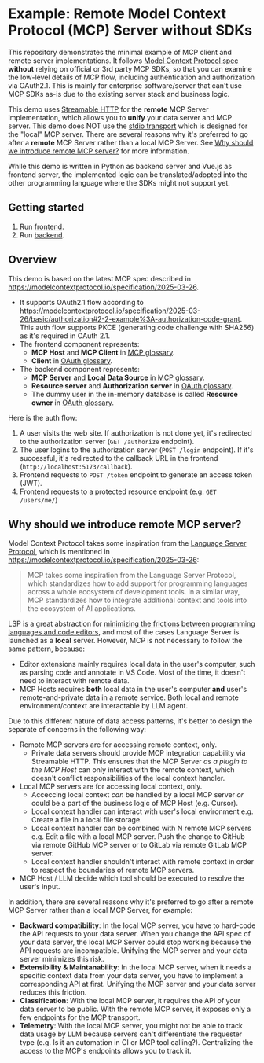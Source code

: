 # Example: Remote Model Context Protocol (MCP) Server without SDKs

This repository demonstrates the minimal example of MCP client and remote server implementations.
It follows [Model Context Protocol spec](https://modelcontextprotocol.io/introduction)
**without** relying on official or 3rd party MCP SDKs, so that you can examine the low-level details of
MCP flow, including authentication and authorization via OAuth2.1.
This is mainly for enterprise software/server that can't use MCP SDKs as-is due to the existing server stack and business logic.

This demo uses [Streamable HTTP](https://modelcontextprotocol.io/specification/2025-03-26/basic/transports#streamable-http) for the **remote** MCP Server implementation, which allows you to **unify** your data server and MCP server.
This demo does NOT use the [stdio transport](https://modelcontextprotocol.io/docs/concepts/transports#standard-input%2Foutput-stdio) which is designed for the "local" MCP server.
There are several reasons why it's preferred to go after a **remote** MCP Server rather than a local MCP Server. See [Why should we introduce remote MCP server?](#why-should-we-introduce-remote-mcp-server) for more information.

While this demo is written in Python as backend server and Vue.js as frontend server,
the implemented logic can be translated/adopted into the other programming language
where the SDKs might not support yet.

## Getting started

1. Run [frontend](./frontend/README.md).
1. Run [backend](./backend/README.md).

## Overview

This demo is based on the latest MCP spec described in https://modelcontextprotocol.io/specification/2025-03-26.

- It supports OAuth2.1 flow according to https://modelcontextprotocol.io/specification/2025-03-26/basic/authorization#2-2-example%3A-authorization-code-grant. This auth flow supports PKCE (generating code challenge with SHA256) as it's required in OAuth 2.1.
- The frontend component represents:
  - **MCP Host** and **MCP Client** in [MCP glossary](https://modelcontextprotocol.io/introduction).
  - **Client** in [OAuth glossary](https://datatracker.ietf.org/doc/draft-ietf-oauth-v2-1/).
- The backend component represents:
  - **MCP Server** and **Local Data Source** in [MCP glossary](https://modelcontextprotocol.io/introduction).
  - **Resource server** and **Authorization server** in [OAuth glossary](https://datatracker.ietf.org/doc/draft-ietf-oauth-v2-1/).
  - The dummy user in the in-memory database is called **Resource owner** in [OAuth glossary](https://datatracker.ietf.org/doc/draft-ietf-oauth-v2-1/).

Here is the auth flow:

1. A user visits the web site. If authorization is not done yet, it's redirected to the authorization server (`GET /authorize` endpoint).
1. The user logins to the authorization server (`POST /login` endpoint). If it's successful, it's redirected to the callback URL in the frontend (`http://localhost:5173/callback`).
1. Frontend requests to `POST /token` endpoint to generate an access token (JWT).
1. Frontend requests to a protected resource endpoint (e.g. `GET /users/me/`)

## Why should we introduce remote MCP server?

Model Context Protocol  takes some inspiration from the [Language Server Protocol](https://microsoft.github.io/language-server-protocol/), which is mentioned in https://modelcontextprotocol.io/specification/2025-03-26:

> MCP takes some inspiration from the Language Server Protocol, which standardizes how to add support for programming languages across a whole ecosystem of development tools. In a similar way, MCP standardizes how to integrate additional context and tools into the ecosystem of AI applications.

LSP is a great abstraction for [minimizing the frictions between programming languages and code editors](https://code.visualstudio.com/api/language-extensions/language-server-extension-guide), and
most of the cases Language Server is launched as a **local** server. However, MCP is not necessary to follow the same pattern, because:

- Editor extensions mainly requires local data in the user's computer, such as parsing code and annotate in VS Code. Most of the time, it doesn't need to interact with remote data.
- MCP Hosts requires **both** local data in the user's computer **and** user's remote-and-private data in a remote service. Both local and remote environment/context are interactable by LLM agent.

Due to this different nature of data access patterns, it's better to design the separate of concerns in the following way:

- Remote MCP servers are for accessing remote context, only.
  - Private data servers should provide MCP integration capability via Streamable HTTP. This ensures that the MCP Server _as a plugin to the MCP Host_ can only interact with the remote context, which doesn't conflict responsibilities of the local context handler.
- Local MCP servers are for accessing local context, only.
  - Acceccing local context _can_ be handled by a local MCP server _or_ could be a part of the business logic of MCP Host (e.g. Cursor).
  - Local context handler can interact with user's local environment e.g. Create a file in a local file storage.
  - Local context handler can be combined with N remote MCP servers e.g. Edit a file with a local MCP server. Push the change to GitHub via remote GitHub MCP server or to GitLab via remote GitLab MCP server.
  - Local context handler shouldn't interact with remote context in order to respect the boundaries of remote MCP servers.
- MCP Host / LLM decide which tool should be executed to resolve the user's input.

In addition, there are several reasons why it's preferred to go after a remote MCP Server rather than a local MCP Server, for example:

- **Backward compatibility**: In the local MCP server, you have to hard-code the API requests to your data server. When you change the API spec of your data server, the local MCP Server could stop working because the API requests are incompatible. Unifying the MCP server and your data server minimizes this risk.
- **Extensibility & Maintanability**: In the local MCP server, when it needs a specific context data from your data server, you have to implement a corresponding API at first. Unifying the MCP server and your data server reduces this friction.
- **Classification**: With the local MCP server, it requires the API of your data server to be public. With the remote MCP server, it exposes only a few endpoints for the MCP transport.
- **Telemetry**: With the local MCP server, you might not be able to track data usage by LLM because servers can't differentiate the requester type (e.g. Is it an automation in CI or MCP tool calling?). Centralizing the access to the MCP's endpoints allows you to track it.
